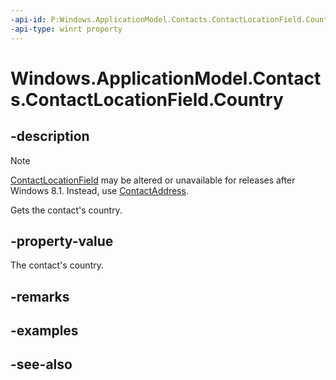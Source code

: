 ```yaml
---
-api-id: P:Windows.ApplicationModel.Contacts.ContactLocationField.Country
-api-type: winrt property
---
```


<!-- Property syntax
public string Country { get; }
-->

# Windows.ApplicationModel.Contacts.ContactLocationField.Country

## -description
> [!NOTE]
> [ContactLocationField](contactlocationfield.md) may be altered or unavailable for releases after Windows 8.1. Instead, use [ContactAddress](contactaddress.md).

Gets the contact's country.

## -property-value
The contact's country.

## -remarks

## -examples

## -see-also
